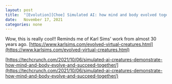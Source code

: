 ```yaml
---
layout: post
title:  "[Evolution][Choe] Simulated AI: how mind and body evolved together"
date:   November 17, 2021
categories: none
---
```


Wow, this is really cool!! Reminds me of Karl Sims' work from almost 30 years ago. [https://www.karlsims.com/evolved-virtual-creatures.html](https://www.karlsims.com/evolved-virtual-creatures.html)

[https://techcrunch.com/2021/10/06/simulated-ai-creatures-demonstrate-how-mind-and-body-evolve-and-succeed-together/](https://techcrunch.com/2021/10/06/simulated-ai-creatures-demonstrate-how-mind-and-body-evolve-and-succeed-together/)

 

